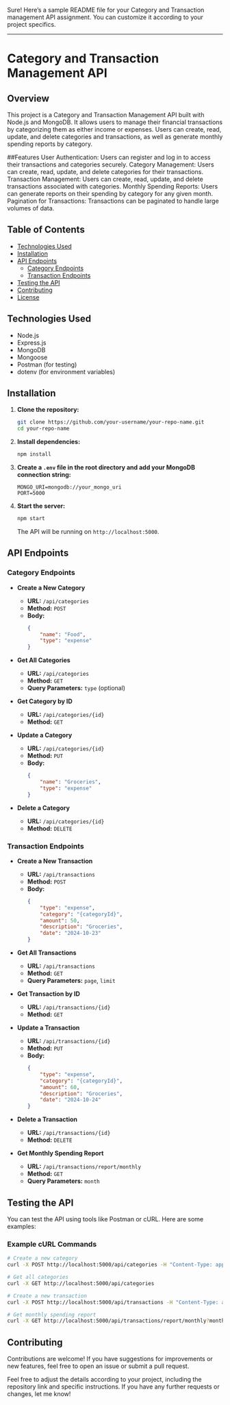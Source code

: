 Sure! Here’s a sample README file for your Category and Transaction management API assignment. You can customize it according to your project specifics.

---

# Category and Transaction Management API

## Overview

This project is a Category and Transaction Management API built with Node.js and MongoDB. It allows users to manage their financial transactions by categorizing them as either income or expenses. Users can create, read, update, and delete categories and transactions, as well as generate monthly spending reports by category.

##Features
User Authentication: Users can register and log in to access their transactions and categories securely.
Category Management: Users can create, read, update, and delete categories for their transactions.
Transaction Management: Users can create, read, update, and delete transactions associated with categories.
Monthly Spending Reports: Users can generate reports on their spending by category for any given month.
Pagination for Transactions: Transactions can be paginated to handle large volumes of data.

## Table of Contents

- [Technologies Used](#technologies-used)
- [Installation](#installation)
- [API Endpoints](#api-endpoints)
  - [Category Endpoints](#category-endpoints)
  - [Transaction Endpoints](#transaction-endpoints)
- [Testing the API](#testing-the-api)
- [Contributing](#contributing)
- [License](#license)

## Technologies Used

- Node.js
- Express.js
- MongoDB
- Mongoose
- Postman (for testing)
- dotenv (for environment variables)

## Installation

1. **Clone the repository:**
   ```bash
   git clone https://github.com/your-username/your-repo-name.git
   cd your-repo-name
   ```

2. **Install dependencies:**
   ```bash
   npm install
   ```

3. **Create a `.env` file in the root directory and add your MongoDB connection string:**
   ```plaintext
   MONGO_URI=mongodb://your_mongo_uri
   PORT=5000
   ```

4. **Start the server:**
   ```bash
   npm start
   ```
   The API will be running on `http://localhost:5000`.

## API Endpoints

### Category Endpoints

- **Create a New Category**
  - **URL:** `/api/categories`
  - **Method:** `POST`
  - **Body:**
    ```json
    {
        "name": "Food",
        "type": "expense"
    }
    ```

- **Get All Categories**
  - **URL:** `/api/categories`
  - **Method:** `GET`
  - **Query Parameters:** `type` (optional)

- **Get Category by ID**
  - **URL:** `/api/categories/{id}`
  - **Method:** `GET`

- **Update a Category**
  - **URL:** `/api/categories/{id}`
  - **Method:** `PUT`
  - **Body:**
    ```json
    {
        "name": "Groceries",
        "type": "expense"
    }
    ```

- **Delete a Category**
  - **URL:** `/api/categories/{id}`
  - **Method:** `DELETE`

### Transaction Endpoints

- **Create a New Transaction**
  - **URL:** `/api/transactions`
  - **Method:** `POST`
  - **Body:**
    ```json
    {
        "type": "expense",
        "category": "{categoryId}",
        "amount": 50,
        "description": "Groceries",
        "date": "2024-10-23"
    }
    ```

- **Get All Transactions**
  - **URL:** `/api/transactions`
  - **Method:** `GET`
  - **Query Parameters:** `page`, `limit`

- **Get Transaction by ID**
  - **URL:** `/api/transactions/{id}`
  - **Method:** `GET`

- **Update a Transaction**
  - **URL:** `/api/transactions/{id}`
  - **Method:** `PUT`
  - **Body:**
    ```json
    {
        "type": "expense",
        "category": "{categoryId}",
        "amount": 60,
        "description": "Groceries",
        "date": "2024-10-24"
    }
    ```

- **Delete a Transaction**
  - **URL:** `/api/transactions/{id}`
  - **Method:** `DELETE`

- **Get Monthly Spending Report**
  - **URL:** `/api/transactions/report/monthly`
  - **Method:** `GET`
  - **Query Parameters:** `month`

## Testing the API

You can test the API using tools like Postman or cURL. Here are some examples:

### Example cURL Commands

```bash
# Create a new category
curl -X POST http://localhost:5000/api/categories -H "Content-Type: application/json" -d '{"name": "Food", "type": "expense"}'

# Get all categories
curl -X GET http://localhost:5000/api/categories

# Create a new transaction
curl -X POST http://localhost:5000/api/transactions -H "Content-Type: application/json" -d '{"type": "expense", "category": "{categoryId}", "amount": 50, "description": "Groceries", "date": "2024-10-23"}'

# Get monthly spending report
curl -X GET http://localhost:5000/api/transactions/report/monthly?month=10
```

## Contributing

Contributions are welcome! If you have suggestions for improvements or new features, feel free to open an issue or submit a pull request.


Feel free to adjust the details according to your project, including the repository link and specific instructions. If you have any further requests or changes, let me know!
